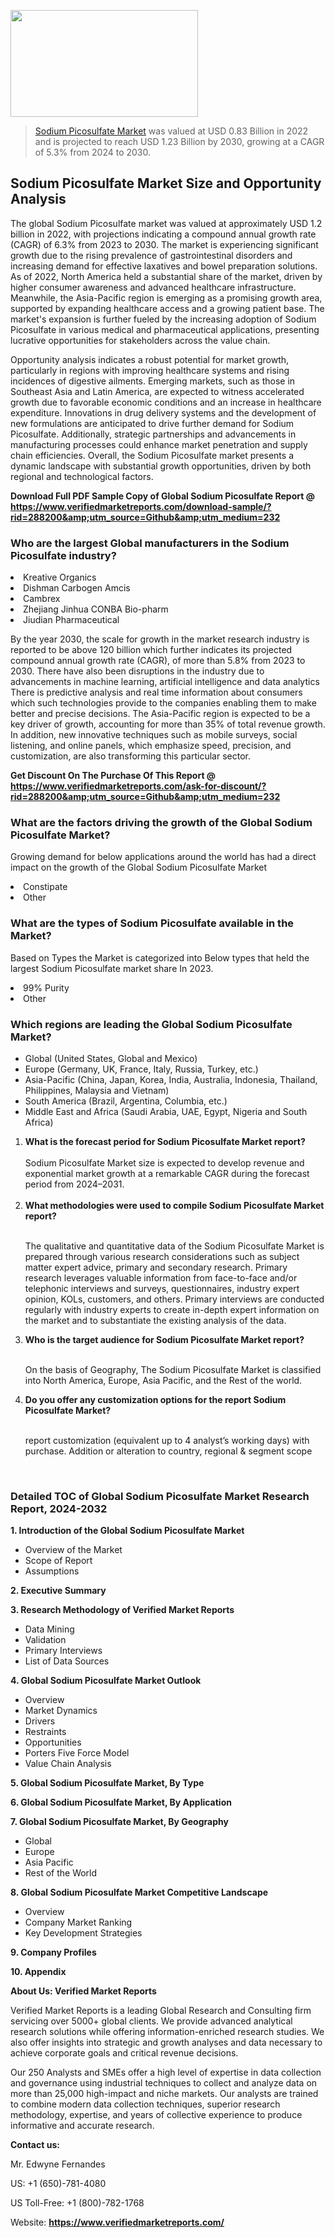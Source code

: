 
<img src="https://ffe5etoiles.com/wp-content/uploads/2024/12/MST1-300x171.png" alt="" width="300" height="171" class="alignnone size-medium wp-image-20088" /><blockquote><p><p><a href="https://www.verifiedmarketreports.com/download-sample/?rid=288200&utm_source=Github&utm_medium=232" target="_blank">Sodium Picosulfate Market</a> was valued at USD 0.83 Billion in 2022 and is projected to reach USD 1.23 Billion by 2030, growing at a CAGR of 5.3% from 2024 to 2030.</p></blockquote><p><h2>Sodium Picosulfate Market Size and Opportunity Analysis</h2><p>The global Sodium Picosulfate market was valued at approximately USD 1.2 billion in 2022, with projections indicating a compound annual growth rate (CAGR) of 6.3% from 2023 to 2030. The market is experiencing significant growth due to the rising prevalence of gastrointestinal disorders and increasing demand for effective laxatives and bowel preparation solutions. As of 2022, North America held a substantial share of the market, driven by higher consumer awareness and advanced healthcare infrastructure. Meanwhile, the Asia-Pacific region is emerging as a promising growth area, supported by expanding healthcare access and a growing patient base. The market's expansion is further fueled by the increasing adoption of Sodium Picosulfate in various medical and pharmaceutical applications, presenting lucrative opportunities for stakeholders across the value chain.</p><p>Opportunity analysis indicates a robust potential for market growth, particularly in regions with improving healthcare systems and rising incidences of digestive ailments. Emerging markets, such as those in Southeast Asia and Latin America, are expected to witness accelerated growth due to favorable economic conditions and an increase in healthcare expenditure. Innovations in drug delivery systems and the development of new formulations are anticipated to drive further demand for Sodium Picosulfate. Additionally, strategic partnerships and advancements in manufacturing processes could enhance market penetration and supply chain efficiencies. Overall, the Sodium Picosulfate market presents a dynamic landscape with substantial growth opportunities, driven by both regional and technological factors.</p></p><p class=""><strong>Download Full PDF Sample Copy of Global Sodium Picosulfate Report @ <a href="https://www.verifiedmarketreports.com/download-sample/?rid=288200&amp;utm_source=Github&amp;utm_medium=232" target="_blank">https://www.verifiedmarketreports.com/download-sample/?rid=288200&amp;utm_source=Github&amp;utm_medium=232</a></strong></p><h3 id="" class="">Who are the largest Global manufacturers in the Sodium Picosulfate industry?</h3><p><li>Kreative Organics</li><li> Dishman Carbogen Amcis</li><li> Cambrex</li><li> Zhejiang Jinhua CONBA Bio-pharm</li><li> Jiudian Pharmaceutical</li></p><div class=""><div class="" dir="" data-message-author-role="" data-message-id="" data-message-model-slug=""><div class=""><div class=""><div class=""><div class="" dir="" data-message-author-role="" data-message-id="" data-message-model-slug=""><div class=""><div class=""><p>By the year 2030, the scale for growth in the market research industry is reported to be above 120 billion which further indicates its projected compound annual growth rate (CAGR), of more than 5.8% from 2023 to 2030. There have also been disruptions in the industry due to advancements in machine learning, artificial intelligence and data analytics There is predictive analysis and real time information about consumers which such technologies provide to the companies enabling them to make better and precise decisions. The Asia-Pacific region is expected to be a key driver of growth, accounting for more than 35% of total revenue growth. In addition, new innovative techniques such as mobile surveys, social listening, and online panels, which emphasize speed, precision, and customization, are also transforming this particular sector.</p><p><strong>Get Discount On The Purchase Of This Report @&nbsp; <a href="https://www.verifiedmarketreports.com/ask-for-discount/?rid=288200&amp;utm_source=Github&amp;utm_medium=232" target="_blank">https://www.verifiedmarketreports.com/ask-for-discount/?rid=288200&amp;utm_source=Github&amp;utm_medium=232</a></strong></p></div></div></div></div></div></div></div></div><h3 id="" class="">What are the factors driving the growth of the Global Sodium Picosulfate Market?</h3><p id="" class="">Growing demand for below applications around the world has had a direct impact on the growth of the Global Sodium Picosulfate Market</p><p id="" class=""><li>Constipate</li><li> Other</li></p><h3 id="" class="">What are the types of Sodium Picosulfate available in the Market?</h3><p id="" class="">Based on Types the Market is categorized into Below types that held the largest Sodium Picosulfate market share In 2023.</p><p id="" class=""><li>99% Purity</li><li> Other</li></p><h3 id="" class="">Which regions are leading the Global Sodium Picosulfate Market?</h3><ul><li>Global (United States, Global and Mexico)</li><li>Europe (Germany, UK, France, Italy, Russia, Turkey, etc.)</li><li>Asia-Pacific (China, Japan, Korea, India, Australia, Indonesia, Thailand, Philippines, Malaysia and Vietnam)</li><li>South America (Brazil, Argentina, Columbia, etc.)</li><li>Middle East and Africa (Saudi Arabia, UAE, Egypt, Nigeria and South Africa)</li></ul><p><ol><li><strong>What is the forecast period for Sodium Picosulfate Market report?<br /></strong><br /><span data-sheets-root="1" data-sheets-value="{&quot;1&quot;:2,&quot;2&quot;:&quot;XXXX size is expected to develop revenue and exponential market growth at a remarkable CAGR during the forecast period from 2024&ndash;2030.&quot;}" data-sheets-userformat="{&quot;2&quot;:12674,&quot;4&quot;:{&quot;1&quot;:2,&quot;2&quot;:16776960},&quot;10&quot;:2,&quot;11&quot;:0,&quot;15&quot;:&quot;Arial&quot;,&quot;16&quot;:12}">Sodium Picosulfate Market size is expected to develop revenue and exponential market growth at a remarkable CAGR during the forecast period from 2024&ndash;2031.</span><br /><br /></li><li><strong>What methodologies were used to compile Sodium Picosulfate Market report?<br /><br /></strong><p>The qualitative and quantitative data of the&nbsp;Sodium Picosulfate Market is prepared through various research considerations such as subject matter expert advice, primary and secondary research. Primary research leverages valuable information from face-to-face and/or telephonic interviews and surveys, questionnaires, industry expert opinion, KOLs, customers, and others. Primary interviews are conducted regularly with industry experts to create in-depth expert information on the market and to substantiate the existing analysis of the data.&nbsp;</p></li><li><strong>Who is the target audience for Sodium Picosulfate Market report?<br /><br /></strong><p>On the basis of Geography, The&nbsp;Sodium Picosulfate Market is classified into North America, Europe, Asia Pacific, and the Rest of the world.</p></li><li><strong>Do you offer any customization options for the report Sodium Picosulfate Market?<br /><br /></strong><p>report customization (equivalent up to 4 analyst&rsquo;s working days) with purchase. Addition or alteration to country, regional &amp; segment scope</p><p>&nbsp;</p></li></ol></p><h3 id="" class="">Detailed TOC of Global Sodium Picosulfate Market Research Report, 2024-2032</h3><p id="" class=""><strong>1. Introduction of the Global Sodium Picosulfate Market</strong></p><ul><li>Overview of the Market</li><li>Scope of Report</li><li>Assumptions</li></ul><p id="" class=""><strong>2. Executive Summary</strong></p><p id="" class=""><strong>3. Research Methodology of&nbsp;Verified Market Reports</strong></p><ul><li>Data Mining</li><li>Validation</li><li>Primary Interviews</li><li>List of Data Sources</li></ul><p id="" class=""><strong>4. Global Sodium Picosulfate Market Outlook</strong></p><ul><li>Overview</li><li>Market Dynamics</li><li>Drivers</li><li>Restraints</li><li>Opportunities</li><li>Porters Five Force Model</li><li>Value Chain Analysis</li></ul><p id="" class=""><strong>5. Global Sodium Picosulfate Market, By&nbsp;Type</strong></p><p id="" class=""><strong>6. Global Sodium Picosulfate Market, By Application</strong></p><p id="" class=""><strong>7. Global Sodium Picosulfate Market, By Geography</strong></p><ul><li>Global</li><li>Europe</li><li>Asia Pacific</li><li>Rest of the World</li></ul><p id="" class=""><strong>8. Global Sodium Picosulfate Market Competitive Landscape</strong></p><ul><li>Overview</li><li>Company Market Ranking</li><li>Key Development Strategies</li></ul><p id="" class=""><strong>9. Company Profiles</strong></p><p id="" class=""><strong>10. Appendix</strong></p><p id="" class=""><strong>About Us: Verified Market Reports</strong></p><p id="" class="">Verified Market Reports is a leading Global Research and Consulting firm servicing over 5000+ global clients. We provide advanced analytical research solutions while offering information-enriched research studies. We also offer insights into strategic and growth analyses and data necessary to achieve corporate goals and critical revenue decisions.</p><p id="" class="">Our 250 Analysts and SMEs offer a high level of expertise in data collection and governance using industrial techniques to collect and analyze data on more than 25,000 high-impact and niche markets. Our analysts are trained to combine modern data collection techniques, superior research methodology, expertise, and years of collective experience to produce informative and accurate research.</p><p id="" class=""><strong>Contact us:</strong></p><p id="" class="">Mr. Edwyne Fernandes</p><p id="" class="">US: +1 (650)-781-4080</p><p id="" class="">US Toll-Free: +1 (800)-782-1768</p><p id="" class="">Website: <a target="" data-test-app-aware-link=""><strong>https://www.verifiedmarketreports.com/</strong></a></p>

